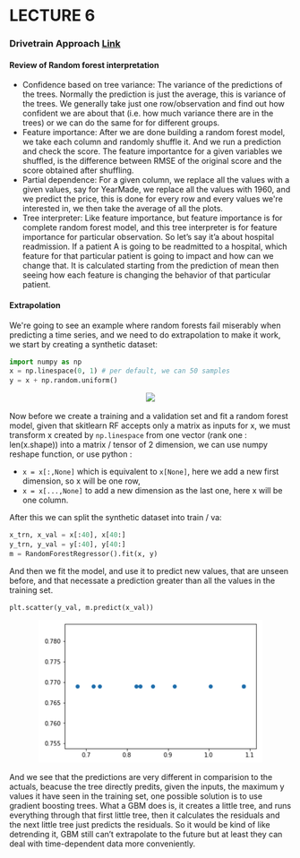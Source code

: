 # LECTURE 6

### Drivetrain Approach [Link](https://www.oreilly.com/ideas/drivetrain-approach-data-products)

#### Review of Random forest interpretation

* Confidence based on tree variance: The variance of the predictions of the trees. Normally the prediction is just the average, this is variance of the trees. We generally take just one row/observation and find out how confident we are about that (i.e. how much variance there are in the trees) or we can do the same for for different groups.
* Feature importance: After we are done building a random forest model, we take each column and randomly shuffle it. And we run a prediction and check the score. The feature importantce for a given variables we shuffled, is the difference between RMSE of the original score and the score obtained after shuffling.
* Partial dependence: For a given column, we replace all the values with a given values, say for YearMade, we replace all the values with 1960, and we predict the price, this is done for every row and every values we're interested in, we then take the average of all the plots.
* Tree interpreter: Like feature importance, but feature importance is for complete random forest model, and this tree interpreter is for feature importance for particular observation. So let’s say it’a about hospital readmission. If a patient A is going to be readmitted to a hospital, which feature for that particular patient is going to impact and how can we change that. It is calculated starting from the prediction of mean then seeing how each feature is changing the behavior of that particular patient.

#### Extrapolation

We're going to see an example where random forests fail miserably when predicting a time series, and we need to do extrapolation to make it work, we start by creating a synthetic dataset:

```python
import numpy as np
x = np.linespace(0, 1) # per default, we can 50 samples
y = x + np.random.uniform()
```

<p align="center"> <img src="../figures/data_synthetic.png" width="400"> </p>

Now before we create a training and a validation set and fit a random forest model, given that skitlearn RF accepts only a matrix as inputs for x, we must transform x created by `np.linespace` from one vector (rank one : len(x.shape)) into a matrix / tensor of 2 dimension, we can use numpy reshape function, or use python :

* `x = x[:,None]` which is equivalent to `x[None]`, here we add a new first dimension, so x will be one row,
* `x = x[...,None]` to add a new dimension as the last one, here x will be one column.

After this we can split the synthetic dataset into train / va:

```python
x_trn, x_val = x[:40], x[40:]
y_trn, y_val = y[:40], y[40:]
m = RandomForestRegressor().fit(x, y)
```

And then we fit the model, and use it to predict new values, that are unseen before, and that necessate a prediction greater than all the values in the training set.

```python
plt.scatter(y_val, m.predict(x_val))
```

<p align="center"> <img src="../figures/prediction_extrapolation.png" width="400"> </p>

And we see that the predictions are very different in comparision to the actuals, beacuse the tree directly predits, given the inputs, the maximum y values it have seen in the training set, one possible solution is to use gradient boosting trees. What a GBM does is, it creates a little tree, and runs everything through that first little tree, then it calculates the residuals and the next little tree just predicts the residuals. So it would be kind of like detrending it, GBM still can’t extrapolate to the future but at least they can deal with time-dependent data more conveniently.